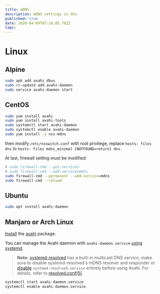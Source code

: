 ```yaml
---
title: mDNS
description: mDNS settings in OSs
published: true
date: 2020-04-09T07:18:05.782Z
tags: 
---
```


# Linux

## Alpine

```bash
sudo apk add avahi dbus
sudo rc-update add avahi-daemon
sudo service avahi-daemon start
```

## CentOS

```bash
sudo yum install avahi
sudo yum install avahi-tools
sudo systemctl start avahi-daemon
sudo systemctl enable avahi-daemon
sudo yum install -y nss-mdns
```

then modify `/etc/nsswitch.conf` with root privilege, replace `hosts: files dns` to `hosts: files mdns_minimal [NOTFOUND=return] dns`.

At last, firewall setting must be modified:

```bash
# sudo firewall-cmd --get-services
# sudo firewall-cmd --add-service=mdns
sudo firewall-cmd --permanent --add-service=mdns
sudo firewall-cmd --reload
```

## Ubuntu

```bash
sudo apt install avahi-daemon
```

## Manjaro or Arch Linux

[Install](https://wiki.archlinux.org/index.php/Install) the [avahi](https://www.archlinux.org/packages/?name=avahi) package.

You can manage the Avahi daemon with `avahi-daemon.service` [using systemd](https://wiki.archlinux.org/index.php/Systemd#Using_units).

> **Note:** [systemd-resolved](https://wiki.archlinux.org/index.php/Systemd-resolved) has a built-in multicast DNS service, make sure to disable systemd-resolved's mDNS resolver and responder or [disable](https://wiki.archlinux.org/index.php/Disable) `systemd-resolved.service` entirely before using Avahi. For details, refer to [resolved.conf(5)](https://jlk.fjfi.cvut.cz/arch/manpages/man/resolved.conf.5).

```bash
systemctl start avahi-daemon.service
systemctl enable avahi-daemon.service
```